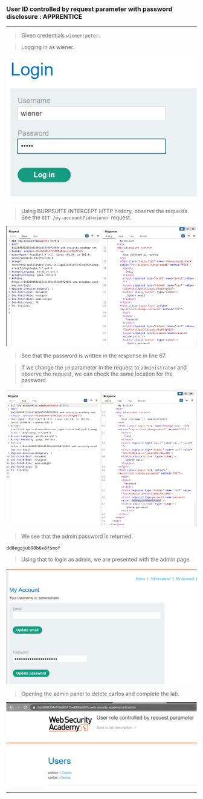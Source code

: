 
### User ID controlled by request parameter with password disclosure : APPRENTICE

---

> Given credentials `wiener:peter`.


> Logging in as wiener.

![](./screenshots/lab3-login.png)

> Using BURPSUITE INTERCEPT HTTP history, observe the requests.
> See the `GET /my-account?id=wiener` request.

![](./screenshots/lab10-get.png)

> See that the password is written in the response in line 67.

> If we change the `id` parameter in the request to `administrator` and observe the request, we can check the same location for the password.

![](./screenshots/lab10-adminpass.png)

> We see that the admin password is returned.
```
dd8egqjub90b6x6fsmof
```

> Using that to login as admin, we are presented with the admin page.

![](./screenshots/lab10-admin.png)

> Opening the admin panel to delete carlos and complete the lab.

![](./screenshots/lab3-admin-pan.png)

---

